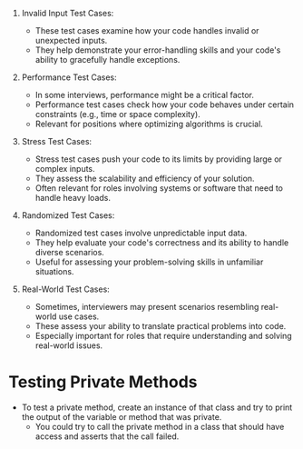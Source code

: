 1. Invalid Input Test Cases:
    
    - These test cases examine how your code handles invalid or unexpected inputs.
    - They help demonstrate your error-handling skills and your code's ability to gracefully handle exceptions.
2. Performance Test Cases:
    
    - In some interviews, performance might be a critical factor.
    - Performance test cases check how your code behaves under certain constraints (e.g., time or space complexity).
    - Relevant for positions where optimizing algorithms is crucial.
3. Stress Test Cases:
    
    - Stress test cases push your code to its limits by providing large or complex inputs.
    - They assess the scalability and efficiency of your solution.
    - Often relevant for roles involving systems or software that need to handle heavy loads.
4. Randomized Test Cases:
    
    - Randomized test cases involve unpredictable input data.
    - They help evaluate your code's correctness and its ability to handle diverse scenarios.
    - Useful for assessing your problem-solving skills in unfamiliar situations.
5. Real-World Test Cases:
    
    - Sometimes, interviewers may present scenarios resembling real-world use cases.
    - These assess your ability to translate practical problems into code.
    - Especially important for roles that require understanding and solving real-world issues.

# Testing Private Methods


  - To test a private method, create an instance of that class and try to print the output of the variable or method that was private.
    - You could try to call the private method in a class that should have access and asserts that the call failed.